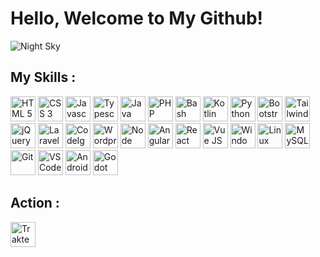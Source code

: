 # Hello, Welcome to My Github!

![Night Sky](https://source.unsplash.com/1366x384?night-sky)

## My Skills :

<img src="https://cdn.jsdelivr.net/gh/devicons/devicon/icons/html5/html5-original.svg" alt="HTML 5" height="40"> <img src="https://cdn.jsdelivr.net/gh/devicons/devicon/icons/css3/css3-original.svg" alt="CSS 3" height="40"> <img src="https://cdn.jsdelivr.net/gh/devicons/devicon/icons/javascript/javascript-original.svg" alt="Javascript" height="40"> <img src="https://cdn.jsdelivr.net/gh/devicons/devicon/icons/typescript/typescript-original.svg" alt="Typescript" height="40"> <img src="https://cdn.jsdelivr.net/gh/devicons/devicon/icons/java/java-original.svg" alt="Java" height="40"> <img src="https://cdn.jsdelivr.net/gh/devicons/devicon/icons/php/php-original.svg" alt="PHP" height="40"> <img src="https://cdn.jsdelivr.net/gh/devicons/devicon/icons/bash/bash-original.svg" alt="Bash" height="40"> <img src="https://cdn.jsdelivr.net/gh/devicons/devicon/icons/kotlin/kotlin-original.svg" alt="Kotlin" height="40"> <img src="https://cdn.jsdelivr.net/gh/devicons/devicon/icons/python/python-original.svg" alt="Python" height="40"> <img src="https://cdn.jsdelivr.net/gh/devicons/devicon/icons/bootstrap/bootstrap-original.svg" alt="Bootstrap" height="40"> <img src="https://cdn.jsdelivr.net/gh/devicons/devicon/icons/tailwindcss/tailwindcss-plain.svg" alt="Tailwind CSS" height="40"> <img src="https://cdn.jsdelivr.net/gh/devicons/devicon/icons/jquery/jquery-original.svg" alt="jQuery" height="40"> <img src="https://cdn.jsdelivr.net/gh/devicons/devicon/icons/laravel/laravel-plain.svg" alt="Laravel" height="40"> <img src="https://cdn.jsdelivr.net/gh/devicons/devicon/icons/codeigniter/codeigniter-plain.svg" alt="CodeIgniter" height="40"> <img src="https://cdn.jsdelivr.net/gh/devicons/devicon/icons/wordpress/wordpress-plain.svg" alt="Wordpress" height="40"> <img src="https://cdn.jsdelivr.net/gh/devicons/devicon/icons/nodejs/nodejs-original.svg" alt="Node JS" height="40"> <img src="https://cdn.jsdelivr.net/gh/devicons/devicon/icons/angularjs/angularjs-original.svg" alt="Angular JS" height="40"> <img src="https://cdn.jsdelivr.net/gh/devicons/devicon/icons/react/react-original.svg" alt="React" height="40"> <img src="https://cdn.jsdelivr.net/gh/devicons/devicon/icons/vuejs/vuejs-original.svg" alt="Vue JS" height="40"> <img src="https://cdn.jsdelivr.net/gh/devicons/devicon/icons/windows8/windows8-original.svg" alt="Windows 8" height="40"> <img src="https://cdn.jsdelivr.net/gh/devicons/devicon/icons/linux/linux-original.svg" alt="Linux" height="40"> <img src="https://cdn.jsdelivr.net/gh/devicons/devicon/icons/mysql/mysql-original.svg" alt="MySQL" height="40"> <img src="https://cdn.jsdelivr.net/gh/devicons/devicon/icons/git/git-original.svg" alt="Git" height="40"> <img src="https://cdn.jsdelivr.net/gh/devicons/devicon/icons/vscode/vscode-original.svg" alt="VS Code" height="40"> <img src="https://cdn.jsdelivr.net/gh/devicons/devicon/icons/androidstudio/androidstudio-original.svg" alt="Android Studio" height="40"> <img src="https://cdn.jsdelivr.net/gh/devicons/devicon/icons/godot/godot-original.svg" alt="Godot" height="40">

## Action :

<a href="https://trakteer.id/izardaffa" target="_blank"><img id="wse-buttons-preview" src="https://cdn.trakteer.id/images/embed/trbtn-red-2.png" height="40" style="border:0px;height:40px;" alt="Trakteer Saya"></a>